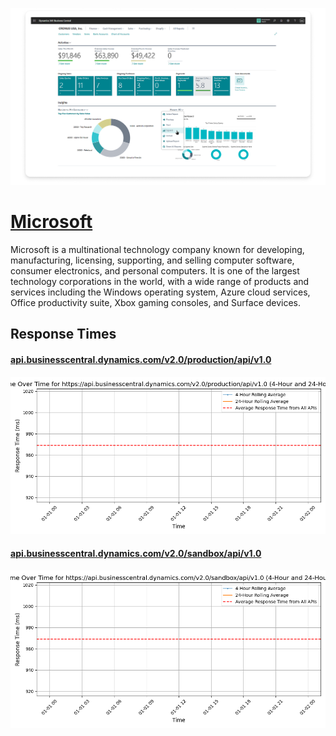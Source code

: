 [![Visit Microsoft](imagePreview.png)](https://microsoft.com)

# [Microsoft](https://microsoft.com)

Microsoft is a multinational technology company known for developing, manufacturing, licensing, supporting, and selling computer software, consumer electronics, and personal computers. It is one of the largest technology corporations in the world, with a wide range of products and services including the Windows operating system, Azure cloud services, Office productivity suite, Xbox gaming consoles, and Surface devices.

## Response Times

#### [api.businesscentral.dynamics.com/v2.0/production/api/v1.0](https://api.businesscentral.dynamics.com/v2.0/production/api/v1.0)

![api.businesscentral.dynamics.com/v2.0/production/api/v1.0](response-time-charts/6170692e627573696e65737363656e7472616c2e64796e616d6963732e636f6d2f76322e302f70726f64756374696f6e2f6170692f76312e30.png)
#### [api.businesscentral.dynamics.com/v2.0/sandbox/api/v1.0](https://api.businesscentral.dynamics.com/v2.0/sandbox/api/v1.0)

![api.businesscentral.dynamics.com/v2.0/sandbox/api/v1.0](response-time-charts/6170692e627573696e65737363656e7472616c2e64796e616d6963732e636f6d2f76322e302f73616e64626f782f6170692f76312e30.png)
